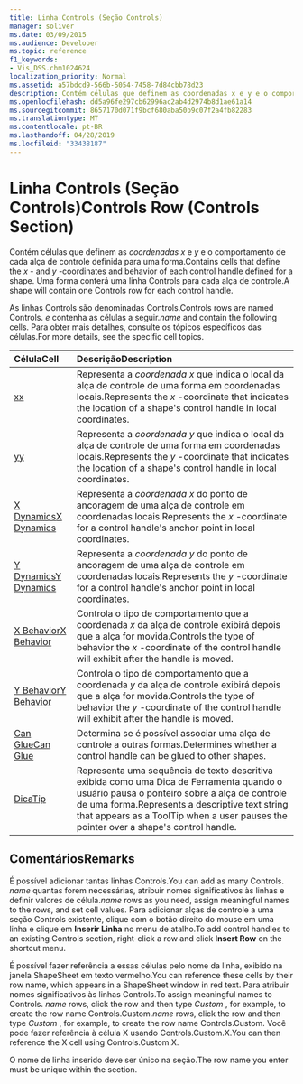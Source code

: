```yaml
---
title: Linha Controls (Seção Controls)
manager: soliver
ms.date: 03/09/2015
ms.audience: Developer
ms.topic: reference
f1_keywords:
- Vis_DSS.chm1024624
localization_priority: Normal
ms.assetid: a57bdcd9-566b-5054-7458-7d84cbb78d23
description: Contém células que definem as coordenadas x e y e o comportamento de cada alça de controle definida para uma forma. Uma forma conterá uma linha Controls para cada alça de controle.
ms.openlocfilehash: dd5a96fe297cb62996ac2ab4d2974b8d1ae61a14
ms.sourcegitcommit: 8657170d071f9bcf680aba50b9c07f2a4fb82283
ms.translationtype: MT
ms.contentlocale: pt-BR
ms.lasthandoff: 04/28/2019
ms.locfileid: "33438187"
---
```

# <a name="controls-row-controls-section"></a><span data-ttu-id="48723-104">Linha Controls (Seção Controls)</span><span class="sxs-lookup"><span data-stu-id="48723-104">Controls Row (Controls Section)</span></span>

<span data-ttu-id="48723-105">Contém células que definem as  *coordenadas x*  e  *y*  e o comportamento de cada alça de controle definida para uma forma.</span><span class="sxs-lookup"><span data-stu-id="48723-105">Contains cells that define the  *x*  - and  *y*  -coordinates and behavior of each control handle defined for a shape.</span></span> <span data-ttu-id="48723-106">Uma forma conterá uma linha Controls para cada alça de controle.</span><span class="sxs-lookup"><span data-stu-id="48723-106">A shape will contain one Controls row for each control handle.</span></span> 
  
<span data-ttu-id="48723-107">As linhas Controls são denominadas Controls.</span><span class="sxs-lookup"><span data-stu-id="48723-107">Controls rows are named Controls.</span></span> <span data-ttu-id="48723-108">*e*  contenha as células a seguir.</span><span class="sxs-lookup"><span data-stu-id="48723-108">*name*  and contain the following cells.</span></span> <span data-ttu-id="48723-109">Para obter mais detalhes, consulte os tópicos específicos das células.</span><span class="sxs-lookup"><span data-stu-id="48723-109">For more details, see the specific cell topics.</span></span> 
  
|<span data-ttu-id="48723-110">**Célula**</span><span class="sxs-lookup"><span data-stu-id="48723-110">**Cell**</span></span>|<span data-ttu-id="48723-111">**Descrição**</span><span class="sxs-lookup"><span data-stu-id="48723-111">**Description**</span></span>|
|:-----|:-----|
|[<span data-ttu-id="48723-112">x</span><span class="sxs-lookup"><span data-stu-id="48723-112">x</span></span>](x-cell-controls-section.md) <br/> |<span data-ttu-id="48723-113">Representa a  *coordenada x*  que indica o local da alça de controle de uma forma em coordenadas locais.</span><span class="sxs-lookup"><span data-stu-id="48723-113">Represents the  *x*  -coordinate that indicates the location of a shape's control handle in local coordinates.</span></span>  <br/> |
|[<span data-ttu-id="48723-114">y</span><span class="sxs-lookup"><span data-stu-id="48723-114">y</span></span>](y-cell-controls-section.md) <br/> |<span data-ttu-id="48723-115">Representa a  *coordenada y*  que indica o local da alça de controle de uma forma em coordenadas locais.</span><span class="sxs-lookup"><span data-stu-id="48723-115">Represents the  *y*  -coordinate that indicates the location of a shape's control handle in local coordinates.</span></span>  <br/> |
|[<span data-ttu-id="48723-116">X Dynamics</span><span class="sxs-lookup"><span data-stu-id="48723-116">X Dynamics</span></span>](x-dynamics-cell-controls-section.md) <br/> |<span data-ttu-id="48723-117">Representa a  *coordenada x*  do ponto de ancoragem de uma alça de controle em coordenadas locais.</span><span class="sxs-lookup"><span data-stu-id="48723-117">Represents the  *x*  -coordinate for a control handle's anchor point in local coordinates.</span></span>  <br/> |
|[<span data-ttu-id="48723-118">Y Dynamics</span><span class="sxs-lookup"><span data-stu-id="48723-118">Y Dynamics</span></span>](y-dynamics-cell-controls-section.md) <br/> |<span data-ttu-id="48723-119">Representa a  *coordenada y*  do ponto de ancoragem de uma alça de controle em coordenadas locais.</span><span class="sxs-lookup"><span data-stu-id="48723-119">Represents the  *y*  -coordinate for a control handle's anchor point in local coordinates.</span></span>  <br/> |
|[<span data-ttu-id="48723-120">X Behavior</span><span class="sxs-lookup"><span data-stu-id="48723-120">X Behavior</span></span>](x-behavior-cell-controls-section.md) <br/> |<span data-ttu-id="48723-121">Controla o tipo de comportamento que a coordenada  *x*  da alça de controle exibirá depois que a alça for movida.</span><span class="sxs-lookup"><span data-stu-id="48723-121">Controls the type of behavior the  *x*  -coordinate of the control handle will exhibit after the handle is moved.</span></span>  <br/> |
|[<span data-ttu-id="48723-122">Y Behavior</span><span class="sxs-lookup"><span data-stu-id="48723-122">Y Behavior</span></span>](y-behavior-cell-controls-section.md) <br/> |<span data-ttu-id="48723-123">Controla o tipo de comportamento que a coordenada  *y*  da alça de controle exibirá depois que a alça for movida.</span><span class="sxs-lookup"><span data-stu-id="48723-123">Controls the type of behavior the  *y*  -coordinate of the control handle will exhibit after the handle is moved.</span></span>  <br/> |
|[<span data-ttu-id="48723-124">Can Glue</span><span class="sxs-lookup"><span data-stu-id="48723-124">Can Glue</span></span>](can-glue-cell-controls-section.md) <br/> |<span data-ttu-id="48723-125">Determina se é possível associar uma alça de controle a outras formas.</span><span class="sxs-lookup"><span data-stu-id="48723-125">Determines whether a control handle can be glued to other shapes.</span></span>  <br/> |
|[<span data-ttu-id="48723-126">Dica</span><span class="sxs-lookup"><span data-stu-id="48723-126">Tip</span></span>](tip-cell-controls-section.md) <br/> |<span data-ttu-id="48723-127">Representa uma sequência de texto descritiva exibida como uma Dica de Ferramenta quando o usuário pausa o ponteiro sobre a alça de controle de uma forma.</span><span class="sxs-lookup"><span data-stu-id="48723-127">Represents a descriptive text string that appears as a ToolTip when a user pauses the pointer over a shape's control handle.</span></span>  <br/> |
   
## <a name="remarks"></a><span data-ttu-id="48723-128">Comentários</span><span class="sxs-lookup"><span data-stu-id="48723-128">Remarks</span></span>

 <span data-ttu-id="48723-129">É possível adicionar tantas linhas Controls.</span><span class="sxs-lookup"><span data-stu-id="48723-129">You can add as many Controls.</span></span>  <span data-ttu-id="48723-130">*name* quantas forem necessárias, atribuir nomes significativos às linhas e definir valores de célula.</span><span class="sxs-lookup"><span data-stu-id="48723-130">*name*  rows as you need, assign meaningful names to the rows, and set cell values.</span></span> <span data-ttu-id="48723-131">Para adicionar alças de controle a uma seção Controls existente, clique com o botão direito do mouse em uma linha e clique em **Inserir Linha** no menu de atalho.</span><span class="sxs-lookup"><span data-stu-id="48723-131">To add control handles to an existing Controls section, right-click a row and click **Insert Row** on the shortcut menu.</span></span> 
  
<span data-ttu-id="48723-132">É possível fazer referência a essas células pelo nome da linha, exibido na janela ShapeSheet em texto vermelho.</span><span class="sxs-lookup"><span data-stu-id="48723-132">You can reference these cells by their row name, which appears in a ShapeSheet window in red text.</span></span> <span data-ttu-id="48723-133">Para atribuir nomes significativos às linhas Controls.</span><span class="sxs-lookup"><span data-stu-id="48723-133">To assign meaningful names to Controls.</span></span> <span data-ttu-id="48723-134">*name*  rows, click the row and then type  *Custom*  , for example, to create the row name Controls.Custom.</span><span class="sxs-lookup"><span data-stu-id="48723-134">*name*  rows, click the row and then type  *Custom*  , for example, to create the row name Controls.Custom.</span></span> <span data-ttu-id="48723-135">Você pode fazer referência à célula X usando Controls.Custom.X.</span><span class="sxs-lookup"><span data-stu-id="48723-135">You can then reference the X cell using Controls.Custom.X.</span></span> 
  
<span data-ttu-id="48723-136">O nome de linha inserido deve ser único na seção.</span><span class="sxs-lookup"><span data-stu-id="48723-136">The row name you enter must be unique within the section.</span></span>
  

